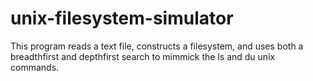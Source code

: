 # unix-filesystem-simulator
This program reads a text file, constructs a filesystem, and uses both a breadthfirst and depthfirst search to mimmick the ls and du unix commands. 
